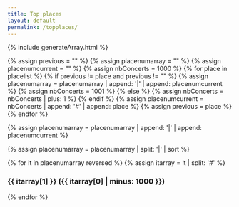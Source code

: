 ```yaml
---
title: Top places
layout: default
permalink: /topplaces/
---
```


<script>
  window.onload = function() { scrollBy(0, -70) };
</script>

{% include generateArray.html %}

{% assign previous = "" %}
{% assign placenumarray = "" %}
{% assign placenumcurrent = "" %}
{% assign nbConcerts = 1000 %}
{% for place in placelist %}
  {% if previous != place and previous != "" %}
	{% assign placenumarray = placenumarray | append: '|' | append: placenumcurrent %}
    {% assign nbConcerts = 1001 %}
  {% else %}
    {% assign nbConcerts = nbConcerts | plus: 1 %}
  {% endif %}
  {% assign placenumcurrent = nbConcerts | append: '#' | append: place %}
  {% assign previous = place %}
{% endfor %}

{% assign placenumarray = placenumarray | append: '|' | append: placenumcurrent %}

{% assign placenumarray = placenumarray | split: '|' | sort %}

{% for it in placenumarray reversed %}
  {% assign itarray = it | split: '#' %}
  <a name="{{ itarray[1] | downcase }}"/>
### {{ itarray[1] }} ({{ itarray[0] | minus: 1000 }})
{% endfor %}